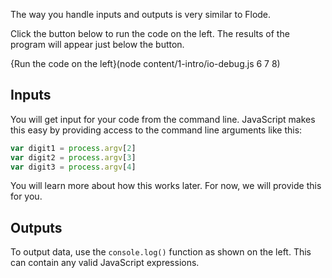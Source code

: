The way you handle inputs and outputs is very similar to Flode.

Click the button below to run the code on the left. The results of the program will appear just below the button.

{Run the code on the left}(node content/1-intro/io-debug.js 6 7 8)

## Inputs
You will get input for your code from the command line. JavaScript makes this easy by providing access to the command line arguments like this:

```javascript
var digit1 = process.argv[2]
var digit2 = process.argv[3]
var digit3 = process.argv[4]
```
You will learn more about how this works later. For now, we will provide this for you.

## Outputs
To output data, use the `console.log()` function as shown on the left. This can contain any valid JavaScript expressions.
